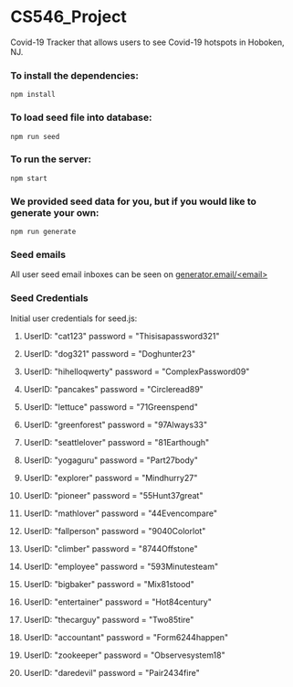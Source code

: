 # CS546_Project

Covid-19 Tracker that allows users to see Covid-19 hotspots in Hoboken, NJ.

### To install the dependencies:
``` npm install ```

### To load seed file into database:
``` npm run seed ```

### To run the server:
``` npm start ```

### We provided seed data for you, but if you would like to generate your own:
``` npm run generate ```

### Seed emails
All user seed email inboxes can be seen on [generator.email/\<email>](generator.email)

### Seed Credentials
Initial user credentials for seed.js:

1. UserID: "cat123" password = "Thisisapassword321"

2. UserID: "dog321" password = "Doghunter23"

3. UserID: "hihelloqwerty" password = "ComplexPassword09"

4. UserID: "pancakes" password = "Circleread89"

5. UserID: "lettuce" password = "71Greenspend"

6. UserID: "greenforest" password = "97Always33"

7. UserID: "seattlelover" password = "81Earthough"

8. UserID: "yogaguru" password = "Part27body"

9. UserID: "explorer" password = "Mindhurry27"

10. UserID: "pioneer" password = "55Hunt37great"

11. UserID: "mathlover" password = "44Evencompare"

12. UserID: "fallperson" password = "9040Colorlot"

13. UserID: "climber" password = "8744Offstone"

14. UserID: "employee" password = "593Minutesteam"

15. UserID: "bigbaker" password = "Mix81stood"

16. UserID: "entertainer" password = "Hot84century"

17. UserID: "thecarguy" password = "Two85tire"

18. UserID: "accountant" password = "Form6244happen"

19. UserID: "zookeeper" password = "Observesystem18"

20. UserID: "daredevil" password = "Pair2434fire"